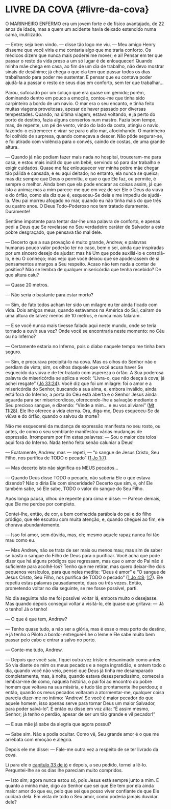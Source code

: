 # LIVRE DA COVA {#livre-da-cova}

O MARINHEIRO ENFERMO era um jovem forte e de físico avantajado, de 22 anos de idade, mas a quem um acidente havia deixado estendido numa cama, inutilizado.

— Entre; seja bem vindo. — disse tão logo me viu. — Meu amigo Henry disseme que você viria e me contaria algo que me traria conforto. Os médicos dizem que nunca mais poderei me mover; e ai! Pensar em ter que passar o resto da vida preso a um só lugar é de enlouquecer! Quando minha mãe chega em casa, ao fim de um dia de trabalho, não devo mostrar sinais de desânimo; já chega o que ela tem que passar todos os dias trabalhando para poder me sustentar. E pensar que eu contava poder ajudá-la a passar o resto de seus dias em conforto, sem ter que trabalhar...

Parou, sufocado por um soluço que era quase um gemido; porém, dominando dentro em pouco a emoção, contou-me que tinha sido carpinteiro a bordo de um navio. O mar era o seu encanto, e tinha feito muitas viagens proveitosas, apesar de haver passado por diversas tempestades. Quando, na última viagem, estava voltando, e já perto do porto de destino, fazia alguns consertos num mastro. Fazia bom tempo, mas, de repente, um pé de vento, vindo do lado da costa, atingiu o navio, fazendo-o estremecer e virar-se para o alto mar, afocinhando. O marinheiro foi colhido de surpresa, quando começava a descer. Não pôde segurar-se, e foi atirado com violência para o convés, caindo de costas, de uma grande altura.

— Quando já não podiam fazer mais nada no hospital, trouxeram-me para casa, e estou mais inútil do que um bebê, servindo só para dar trabalho e exigir cuidados. Quase me faz enlouquecer ver minha pobre mãe chegar tão pálida e cansada, e eu aqui deitado; no entanto, ela nunca se queixa; mas diz sempre que Deus o permitiu, e que o que Ele faz, ou permite, é sempre o melhor. Ainda bem que ela pode encarar as coisas assim, já que isto a anima; mas a mim parece-me que em vez de ser Ele o Deus da viúva e do órfão, como ela diz que é, esqueceu-Se dela e me impediu de ajudá-la. Meu pai morreu afogado no mar, quando eu não tinha mais do que três ou quatro anos. O Deus Todo-Poderoso nos tem tratado duramente. Duramente!

Sentime impotente para tentar dar-lhe uma palavra de conforto, e apenas pedi a Deus que Se revelasse no Seu verdadeiro caráter de Salvador a este pobre desgraçado, que pensava tão mal dele.

— Decerto que a sua provação é muito grande, Andrew, e palavras humanas pouco valor poderão ter no caso, bem o sei, ainda que inspiradas por um sincero desejo de ajudar: mas há Um que pode auxiliá-lo e consolá-lo, e eu O conheço; mas vejo que você deixou que se apoderassem de si pensamentos amargos a Seu respeito. Acaso não tem nada a contar de positivo? Não se lembra de qualquer misericórdia que tenha recebido? De que altura caiu?

— Quase 20 metros.

— Não seria o bastante para estar morto?

— Sim, de fato todos acham ter sido um milagre eu ter ainda ficado com vida. Dois amigos meus, quando estávamos na América do Sul, caíram de uma altura de talvez menos de 10 metros, e nunca mais falaram.

— E se você nunca mais tivesse falado aqui neste mundo, onde se teria tornado a ouvir sua voz? Onde você se encontraria neste momento: no Céu ou no Inferno?

— Certamente estaria no Inferno, pois o diabo naquele tempo me tinha bem seguro.

— Sim, e procurava precipitá-lo na cova. Mas os olhos do Senhor não o perdiam de vista; sim, os olhos daquele que você acusa haver Se esquecido da viúva e de ter tratado com aspereza o órfão. A Sua poderosa palavra de misericórdia se aplica a você: “Livra-o, que não desça à cova; já achei resgate” ([Jó 33:24](http://bibliaonline.com.br/acf/jó/33/24)). Você diz que foi um milagre: foi o amor e a misericórdia do Senhor, buscando a sua alma, e, embora inválido, ainda está fora do Inferno; a porta do Céu está aberta e o Senhor Jesus ainda aguarda para ser misericordioso, oferecendo-lhe a salvação mediante o Seu precioso sangue, e dizendo: “Vinde a mim... e eu vos aliviarei” ([Mt 11:28](http://bibliaonline.com.br/acf/mt/11/28)). Ele lhe oferece a vida eterna. Ora, diga-me, Deus esqueceu-Se da viúva e do órfão, quando o salvou da morte?

Não me esquecerei da mudança de expressão manifesta no seu rosto, ou antes, de como o seu semblante manifestou várias mudanças de expressão. Irromperam por fim estas palavras: — Sou o maior dos tolos aqui fora do Inferno. Nada tenho feito senão caluniar a Deus!

— Exatamente, Andrew, mas — repeti, — “o sangue de Jesus Cristo, Seu Filho, nos purifica de TODO o pecado” ([1 Jo 1:7](http://bibliaonline.com.br/acf/1jo/1/7)).

— Mas decerto isto não significa os MEUS pecados...

— Quando Deus disse TODO o pecado, não saberia Ele o que estava dizendo? Não o diria Ele com sinceridade? Decerto que sim, e, oh! Ele também sabe, só Ele sabe, TODO o valor do sangue do Seu Filho.

Após longa pausa, olhou de repente para cima e disse: — Parece demais, que Ele me perdoe por completo.

Contei-lhe, então, de cor, a bem conhecida parábola do pai e do filho pródigo, que ele escutou com muita atenção, e, quando cheguei ao fim, ele chorava abundantemente.

— Isso foi amor, sem dúvida, mas, oh; mesmo aquele rapaz nunca foi tão mau como eu.

— Mas Andrew, não se trata de ser mais ou menos mau; mas sim de saber se basta o sangue do Filho de Deus para o purificar. Você acha que pode dizer que há alguns pródigos que regressam, mas que o amor do Pai não é suficiente para acolhê-los? Tenho que me retirar, mas quero deixar-lhe dois pequenos versículos, para que neles medite: “Deus é amor” e “O sangue de Jesus Cristo, Seu Filho, nos purifica de TODO o pecado” ([1 Jo 4:8](http://bibliaonline.com.br/acf/1jo/4/8); [1:7](http://bibliaonline.com.br/acf/1jo/1/7)). Ele repetiu estas palavras pausadamente, duas ou três vezes. Então, prometendo voltar no dia seguinte, se me fosse possível, parti.

No dia seguinte não me foi possível voltar lá, embora muito o desejasse. Mas quando depois consegui voltar a visitá-lo, ele quase que gritava: — Já o tenho! Já o tenho!

— O que é que tem, Andrew?

— Tenho quase tudo, a não ser a glória, mas é esse o meu porto de destino, e já tenho o Piloto a bordo; entreguei-Lhe o leme e Ele sabe muito bem passar pelo cabo e entrar a salvo no porto.

— Conte-me tudo, Andrew.

— Depois que você saiu, fiquei outra vez triste e desanimado como antes. Só via diante de mim os meus pecados e a negra ingratidão, e ontem todo o dia, quando você não veio, pensei que Deus já tinha me desamparado completamente, mas, à noite, quando estava desesperadíssimo, comecei a lembrar-me de como, naquela história, o pai foi ao encontro do pobre homem que voltava na sua miséria, e tudo tão prontamente lhe perdoou; e então, quando os meus pecados voltaram a atormentar-me, qualquer coisa parecia dizer-me no íntimo: “Andrew! Se você é maior pecador do que aquele homem, isso apenas serve para tornar Deus um maior Salvador, para poder salvá-lo”. E então eu disse em voz alta: “É assim mesmo, Senhor; já tenho o perdão, apesar de ser um tão grande e vil pecador!”

— E sua mãe já sabe da alegria que agora possui?

— Sabe sim. Não a podia ocultar. Como vê, Seu grande amor é o que me arrebata com emoção e alegria.

Depois ele me disse: — Fale-me outra vez a respeito de se ter livrado da cova.

Li para ele o [capítulo 33 de jó](http://bibliaonline.com.br/acf/jó/33) e depois, a seu pedido, tornei a lê-lo. Perguntei-lhe se os dias lhe pareciam muito compridos.

— Isto sim; agora nunca estou só, pois Jesus está sempre junto a mim. E quanto a minha mãe, digo ao Senhor que sei que Ele tem por ela ainda maior amor do que eu, pelo que sei que posso viver confiante de que Ele cuidará dela. Em vista de todo o Seu amor, como poderia jamais duvidar dele?